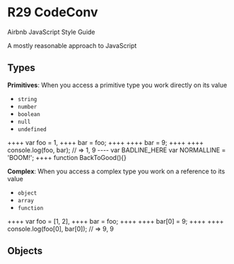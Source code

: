 R29 CodeConv
===============

Airbnb JavaScript Style Guide

A mostly reasonable approach to JavaScript


Types
-----

  **Primitives**: When you access a primitive type you work directly on its value

  + `string`
  + `number`
  + `boolean`
  + `null`
  + `undefined`

++++  var foo = 1,
++++      bar = foo;
++++
++++  bar = 9;
++++
++++  console.log(foo, bar); // => 1, 9
----  var BADLINE_HERE
      var NORMALLINE = 'BOOM!';
++++  function BackToGood(){}


  **Complex**: When you access a complex type you work on a reference to its value

  - `object`
  - `array`
  - `function`

++++ var foo = [1, 2],
++++ bar = foo;
++++
++++ bar[0] = 9;
++++
++++ console.log(foo[0], bar[0]); // => 9, 9
    

Objects
-------